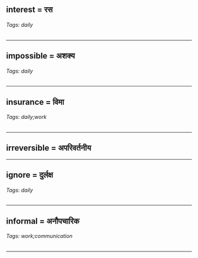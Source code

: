 ## interest = रस

###### Tags: daily

---
## impossible = अशक्य

###### Tags: daily

---
## insurance = विमा

###### Tags: daily;work

---
## irreversible = अपरिवर्तनीय

---
## ignore = दुर्लक्ष

###### Tags: daily

---
## informal = अनौपचारिक

###### Tags: work;communication

---
